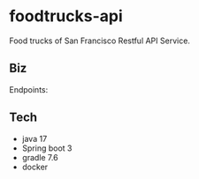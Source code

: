 # foodtrucks-api
Food trucks of San Francisco Restful API Service.

## Biz
Endpoints: 

## Tech
- java 17
- Spring boot 3
- gradle 7.6
- docker


